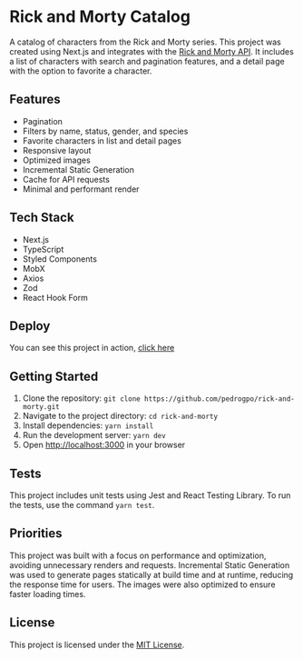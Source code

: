 # Rick and Morty Catalog

A catalog of characters from the Rick and Morty series. This project was created using Next.js and integrates with the [Rick and Morty API](https://rickandmortyapi.com/documentation/). It includes a list of characters with search and pagination features, and a detail page with the option to favorite a character.

## Features

- Pagination
- Filters by name, status, gender, and species
- Favorite characters in list and detail pages
- Responsive layout
- Optimized images
- Incremental Static Generation
- Cache for API requests
- Minimal and performant render

## Tech Stack

- Next.js
- TypeScript
- Styled Components
- MobX
- Axios
- Zod
- React Hook Form

## Deploy

You can see this project in action, [click here](https://rick-and-morty-pedrogpo.vercel.app/)

## Getting Started

1. Clone the repository: `git clone https://github.com/pedrogpo/rick-and-morty.git`
2. Navigate to the project directory: `cd rick-and-morty`
3. Install dependencies: `yarn install`
4. Run the development server: `yarn dev`
5. Open [http://localhost:3000](http://localhost:3000) in your browser

## Tests

This project includes unit tests using Jest and React Testing Library. To run the tests, use the command `yarn test`.

## Priorities

This project was built with a focus on performance and optimization, avoiding unnecessary renders and requests. Incremental Static Generation was used to generate pages statically at build time and at runtime, reducing the response time for users. The images were also optimized to ensure faster loading times.

## License

This project is licensed under the [MIT License](https://choosealicense.com/licenses/mit/).
